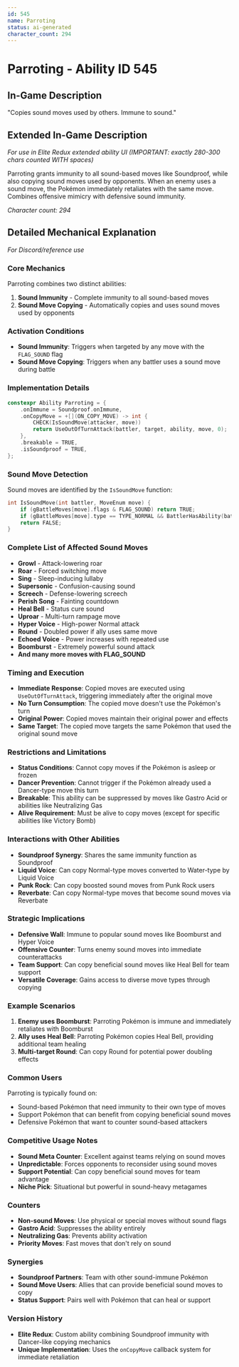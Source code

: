 ```yaml
---
id: 545
name: Parroting
status: ai-generated
character_count: 294
---
```


# Parroting - Ability ID 545

## In-Game Description
"Copies sound moves used by others. Immune to sound."

## Extended In-Game Description
*For use in Elite Redux extended ability UI (IMPORTANT: exactly 280-300 chars counted WITH spaces)*

Parroting grants immunity to all sound-based moves like Soundproof, while also copying sound moves used by opponents. When an enemy uses a sound move, the Pokémon immediately retaliates with the same move. Combines offensive mimicry with defensive sound immunity.

*Character count: 294*

## Detailed Mechanical Explanation
*For Discord/reference use*

### Core Mechanics
Parroting combines two distinct abilities:
1. **Sound Immunity** - Complete immunity to all sound-based moves
2. **Sound Move Copying** - Automatically copies and uses sound moves used by opponents

### Activation Conditions
- **Sound Immunity**: Triggers when targeted by any move with the `FLAG_SOUND` flag
- **Sound Move Copying**: Triggers when any battler uses a sound move during battle

### Implementation Details
```cpp
constexpr Ability Parroting = {
    .onImmune = Soundproof.onImmune,
    .onCopyMove = +[](ON_COPY_MOVE) -> int {
        CHECK(IsSoundMove(attacker, move))
        return UseOutOfTurnAttack(battler, target, ability, move, 0);
    },
    .breakable = TRUE,
    .isSoundproof = TRUE,
};
```

### Sound Move Detection
Sound moves are identified by the `IsSoundMove` function:
```cpp
int IsSoundMove(int battler, MoveEnum move) {
    if (gBattleMoves[move].flags & FLAG_SOUND) return TRUE;
    if (gBattleMoves[move].type == TYPE_NORMAL && BattlerHasAbility(battler, ABILITY_REVERBATE, FALSE)) return TRUE;
    return FALSE;
}
```

### Complete List of Affected Sound Moves
- **Growl** - Attack-lowering roar
- **Roar** - Forced switching move
- **Sing** - Sleep-inducing lullaby
- **Supersonic** - Confusion-causing sound
- **Screech** - Defense-lowering screech
- **Perish Song** - Fainting countdown
- **Heal Bell** - Status cure sound
- **Uproar** - Multi-turn rampage move
- **Hyper Voice** - High-power Normal attack
- **Round** - Doubled power if ally uses same move
- **Echoed Voice** - Power increases with repeated use
- **Boomburst** - Extremely powerful sound attack
- **And many more moves with FLAG_SOUND**

### Timing and Execution
- **Immediate Response**: Copied moves are executed using `UseOutOfTurnAttack`, triggering immediately after the original move
- **No Turn Consumption**: The copied move doesn't use the Pokémon's turn
- **Original Power**: Copied moves maintain their original power and effects
- **Same Target**: The copied move targets the same Pokémon that used the original sound move

### Restrictions and Limitations
- **Status Conditions**: Cannot copy moves if the Pokémon is asleep or frozen
- **Dancer Prevention**: Cannot trigger if the Pokémon already used a Dancer-type move this turn
- **Breakable**: This ability can be suppressed by moves like Gastro Acid or abilities like Neutralizing Gas
- **Alive Requirement**: Must be alive to copy moves (except for specific abilities like Victory Bomb)

### Interactions with Other Abilities
- **Soundproof Synergy**: Shares the same immunity function as Soundproof
- **Liquid Voice**: Can copy Normal-type moves converted to Water-type by Liquid Voice
- **Punk Rock**: Can copy boosted sound moves from Punk Rock users
- **Reverbate**: Can copy Normal-type moves that become sound moves via Reverbate

### Strategic Implications
- **Defensive Wall**: Immune to popular sound moves like Boomburst and Hyper Voice
- **Offensive Counter**: Turns enemy sound moves into immediate counterattacks
- **Team Support**: Can copy beneficial sound moves like Heal Bell for team support
- **Versatile Coverage**: Gains access to diverse move types through copying

### Example Scenarios
1. **Enemy uses Boomburst**: Parroting Pokémon is immune and immediately retaliates with Boomburst
2. **Ally uses Heal Bell**: Parroting Pokémon copies Heal Bell, providing additional team healing
3. **Multi-target Round**: Can copy Round for potential power doubling effects

### Common Users
Parroting is typically found on:
- Sound-based Pokémon that need immunity to their own type of moves
- Support Pokémon that can benefit from copying beneficial sound moves
- Defensive Pokémon that want to counter sound-based attackers

### Competitive Usage Notes
- **Sound Meta Counter**: Excellent against teams relying on sound moves
- **Unpredictable**: Forces opponents to reconsider using sound moves
- **Support Potential**: Can copy beneficial sound moves for team advantage
- **Niche Pick**: Situational but powerful in sound-heavy metagames

### Counters
- **Non-sound Moves**: Use physical or special moves without sound flags
- **Gastro Acid**: Suppresses the ability entirely
- **Neutralizing Gas**: Prevents ability activation
- **Priority Moves**: Fast moves that don't rely on sound

### Synergies
- **Soundproof Partners**: Team with other sound-immune Pokémon
- **Sound Move Users**: Allies that can provide beneficial sound moves to copy
- **Status Support**: Pairs well with Pokémon that can heal or support

### Version History
- **Elite Redux**: Custom ability combining Soundproof immunity with Dancer-like copying mechanics
- **Unique Implementation**: Uses the `onCopyMove` callback system for immediate retaliation